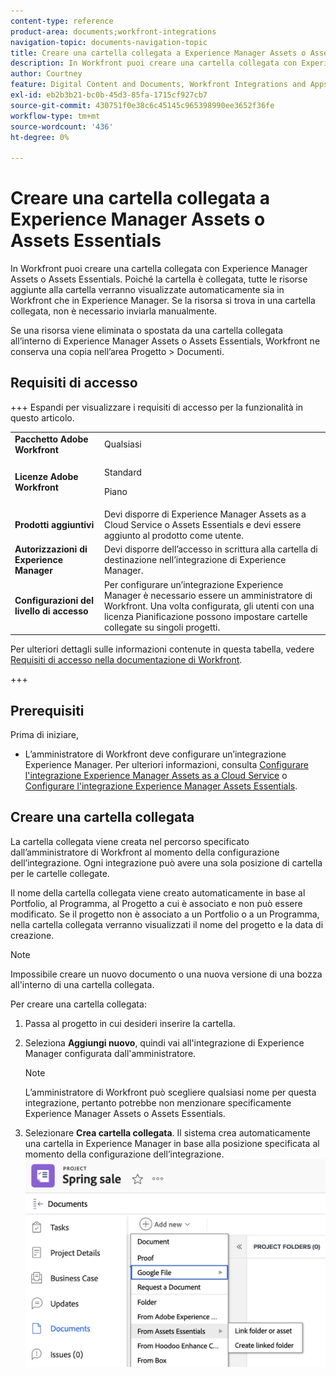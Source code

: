 ```yaml
---
content-type: reference
product-area: documents;workfront-integrations
navigation-topic: documents-navigation-topic
title: Creare una cartella collegata a Experience Manager Assets o Assets Essentials
description: In Workfront puoi creare una cartella collegata con Experience Manager Assets o Assets Essentials.
author: Courtney
feature: Digital Content and Documents, Workfront Integrations and Apps
exl-id: eb2b3b21-bc0b-45d3-85fa-1715cf927cb7
source-git-commit: 430751f0e38c6c45145c965398990ee3652f36fe
workflow-type: tm+mt
source-wordcount: '436'
ht-degree: 0%

---
```


# Creare una cartella collegata a Experience Manager Assets o Assets Essentials

In Workfront puoi creare una cartella collegata con Experience Manager Assets o Assets Essentials. Poiché la cartella è collegata, tutte le risorse aggiunte alla cartella verranno visualizzate automaticamente sia in Workfront che in Experience Manager. Se la risorsa si trova in una cartella collegata, non è necessario inviarla manualmente.

Se una risorsa viene eliminata o spostata da una cartella collegata all’interno di Experience Manager Assets o Assets Essentials, Workfront ne conserva una copia nell’area Progetto > Documenti.

## Requisiti di accesso

+++ Espandi per visualizzare i requisiti di accesso per la funzionalità in questo articolo.

<table>
  <tr>
   <td><strong>Pacchetto Adobe Workfront</strong>
   </td>
   <td>Qualsiasi
   </td>
  </tr>
  <tr>
   <td><strong>Licenze Adobe Workfront</strong>
   </td>
   <td>
   <p>Standard</p>
   <p>Piano</p>
   </td>
  </tr>
  <tr>
   <td><strong>Prodotti aggiuntivi</strong>
   </td>
   <td>Devi disporre di Experience Manager Assets as a Cloud Service o Assets Essentials e devi essere aggiunto al prodotto come utente.
   </td>
  </tr>
  <tr>
   <td><strong>Autorizzazioni di Experience Manager</strong>
   </td>
   <td>Devi disporre dell’accesso in scrittura alla cartella di destinazione nell’integrazione di Experience Manager.
   </td>
  </tr>
  <tr>
   <td><strong>Configurazioni del livello di accesso</strong>
   </td>
   <td>Per configurare un’integrazione Experience Manager è necessario essere un amministratore di Workfront. Una volta configurata, gli utenti con una licenza Pianificazione possono impostare cartelle collegate su singoli progetti.
   </td>
  </tr>
</table>

Per ulteriori dettagli sulle informazioni contenute in questa tabella, vedere [Requisiti di accesso nella documentazione di Workfront](/help/quicksilver/administration-and-setup/add-users/access-levels-and-object-permissions/access-level-requirements-in-documentation.md).

+++

## Prerequisiti

Prima di iniziare,

* L’amministratore di Workfront deve configurare un’integrazione Experience Manager. Per ulteriori informazioni, consulta [Configurare l&#39;integrazione Experience Manager Assets as a Cloud Service](/help/quicksilver/administration-and-setup/configure-integrations/configure-aacs-integration.md) o [Configurare l&#39;integrazione Experience Manager Assets Essentials](/help/quicksilver/documents/adobe-workfront-for-experience-manager-assets-essentials/setup-asset-essentials.md).


## Creare una cartella collegata

La cartella collegata viene creata nel percorso specificato dall’amministratore di Workfront al momento della configurazione dell’integrazione. Ogni integrazione può avere una sola posizione di cartella per le cartelle collegate.

Il nome della cartella collegata viene creato automaticamente in base al Portfolio, al Programma, al Progetto a cui è associato e non può essere modificato. Se il progetto non è associato a un Portfolio o a un Programma, nella cartella collegata verranno visualizzati il nome del progetto e la data di creazione.

>[!NOTE]
>
>Impossibile creare un nuovo documento o una nuova versione di una bozza all&#39;interno di una cartella collegata.


Per creare una cartella collegata:

1. Passa al progetto in cui desideri inserire la cartella.
1. Seleziona **Aggiungi nuovo**, quindi vai all&#39;integrazione di Experience Manager configurata dall&#39;amministratore.

   >[!NOTE]
   >
   >L’amministratore di Workfront può scegliere qualsiasi nome per questa integrazione, pertanto potrebbe non menzionare specificamente Experience Manager Assets o Assets Essentials.

1. Selezionare **Crea cartella collegata**. Il sistema crea automaticamente una cartella in Experience Manager in base alla posizione specificata al momento della configurazione dell’integrazione.
   ![crea una cartella collegata](assets/linked-folder.png)
